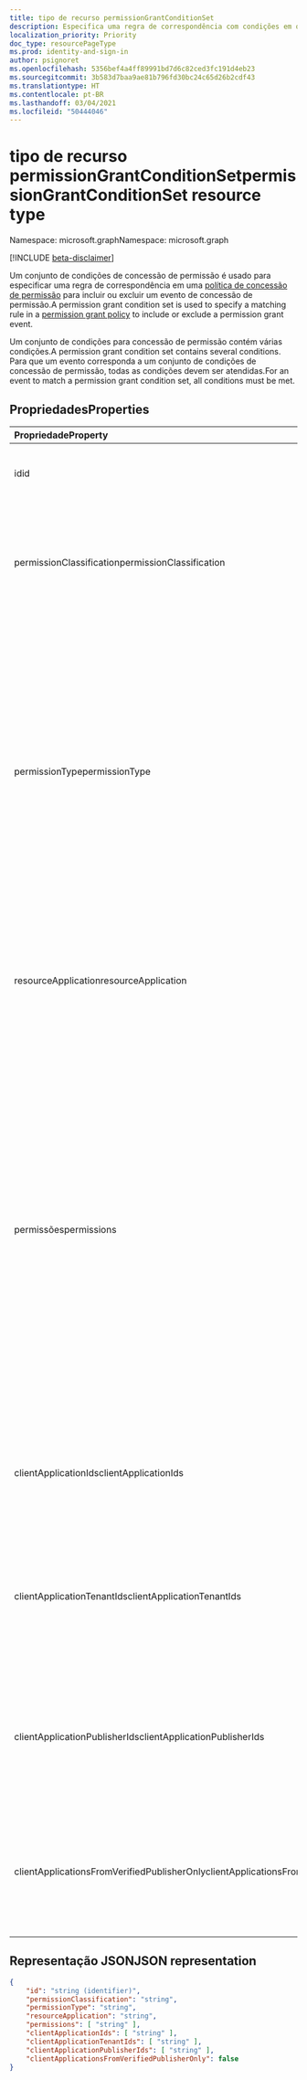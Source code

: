 ```yaml
---
title: tipo de recurso permissionGrantConditionSet
description: Especifica uma regra de correspondência com condições em que um evento é incluído ou excluído de uma política de concessão de permissão.
localization_priority: Priority
doc_type: resourcePageType
ms.prod: identity-and-sign-in
author: psignoret
ms.openlocfilehash: 5356bef4a4ff89991bd7d6c82ced3fc191d4eb23
ms.sourcegitcommit: 3b583d7baa9ae81b796fd30bc24c65d26b2cdf43
ms.translationtype: HT
ms.contentlocale: pt-BR
ms.lasthandoff: 03/04/2021
ms.locfileid: "50444046"
---
```

# <a name="permissiongrantconditionset-resource-type"></a><span data-ttu-id="89543-103">tipo de recurso permissionGrantConditionSet</span><span class="sxs-lookup"><span data-stu-id="89543-103">permissionGrantConditionSet resource type</span></span>

<span data-ttu-id="89543-104">Namespace: microsoft.graph</span><span class="sxs-lookup"><span data-stu-id="89543-104">Namespace: microsoft.graph</span></span>

[!INCLUDE [beta-disclaimer](../../includes/beta-disclaimer.md)]

<span data-ttu-id="89543-105">Um conjunto de condições de concessão de permissão é usado para especificar uma regra de correspondência em uma [política de concessão de permissão](permissiongrantpolicy.md) para incluir ou excluir um evento de concessão de permissão.</span><span class="sxs-lookup"><span data-stu-id="89543-105">A permission grant condition set is used to specify a matching rule in a [permission grant policy](permissiongrantpolicy.md) to include or exclude a permission grant event.</span></span>

<span data-ttu-id="89543-106">Um conjunto de condições para concessão de permissão contém várias condições.</span><span class="sxs-lookup"><span data-stu-id="89543-106">A permission grant condition set contains several conditions.</span></span> <span data-ttu-id="89543-107">Para que um evento corresponda a um conjunto de condições de concessão de permissão, todas as condições devem ser atendidas.</span><span class="sxs-lookup"><span data-stu-id="89543-107">For an event to match a permission grant condition set, all conditions must be met.</span></span>

## <a name="properties"></a><span data-ttu-id="89543-108">Propriedades</span><span class="sxs-lookup"><span data-stu-id="89543-108">Properties</span></span>

| <span data-ttu-id="89543-109">Propriedade</span><span class="sxs-lookup"><span data-stu-id="89543-109">Property</span></span>     | <span data-ttu-id="89543-110">Tipo</span><span class="sxs-lookup"><span data-stu-id="89543-110">Type</span></span> |<span data-ttu-id="89543-111">Descrição</span><span class="sxs-lookup"><span data-stu-id="89543-111">Description</span></span>|
|:---------------|:--------|:----------|
| <span data-ttu-id="89543-112">id</span><span class="sxs-lookup"><span data-stu-id="89543-112">id</span></span> | <span data-ttu-id="89543-113">String</span><span class="sxs-lookup"><span data-stu-id="89543-113">String</span></span> | <span data-ttu-id="89543-114">O identificador exclusivo para o conjunto de condições de concessão de permissão.</span><span class="sxs-lookup"><span data-stu-id="89543-114">The unique identifier for the permission grant condition set.</span></span> <span data-ttu-id="89543-115">Chave.</span><span class="sxs-lookup"><span data-stu-id="89543-115">Key.</span></span> <span data-ttu-id="89543-116">Somente leitura.</span><span class="sxs-lookup"><span data-stu-id="89543-116">Read-only.</span></span> |
| <span data-ttu-id="89543-117">permissionClassification</span><span class="sxs-lookup"><span data-stu-id="89543-117">permissionClassification</span></span> | <span data-ttu-id="89543-118">String</span><span class="sxs-lookup"><span data-stu-id="89543-118">String</span></span> | <span data-ttu-id="89543-119">A [classificação de permissão](delegatedpermissionclassification.md) para que a permissão seja concedida ou "tudo" para corresponder a qualquer classificação de permissão (incluindo permissões que não são classificadas).</span><span class="sxs-lookup"><span data-stu-id="89543-119">The [permission classification](delegatedpermissionclassification.md) for the permission being granted, or "all" to match with any permission classification (including permissions which are not classified).</span></span> <span data-ttu-id="89543-120">O padrão é `all`.</span><span class="sxs-lookup"><span data-stu-id="89543-120">Default is `all`.</span></span> |
| <span data-ttu-id="89543-121">permissionType</span><span class="sxs-lookup"><span data-stu-id="89543-121">permissionType</span></span> | <span data-ttu-id="89543-122">permissionType</span><span class="sxs-lookup"><span data-stu-id="89543-122">permissionType</span></span> | <span data-ttu-id="89543-123">O tipo de permissão da permissão sendo concedida.</span><span class="sxs-lookup"><span data-stu-id="89543-123">The permission type of the permission being granted.</span></span> <span data-ttu-id="89543-124">Valores possíveis: `application` para permissões do aplicativo (por exemplo, funções do aplicativo) ou `delegated` para permissões delegadas.</span><span class="sxs-lookup"><span data-stu-id="89543-124">Possible values: `application` for application permissions (e.g. app roles) or `delegated` for delegated permissions.</span></span> <span data-ttu-id="89543-125">O valor `delegatedUserConsentable` indica que as permissões delegadas que não foram configuradas pelo fornecedor da API exigem o consentimento do administrador — esse valor pode ser usado em políticas de concessão de permissão interna, mas não pode ser usado em políticas de concessão de permissão personalizadas.</span><span class="sxs-lookup"><span data-stu-id="89543-125">The value `delegatedUserConsentable` indicates delegated permissions which have not been configured by the API publisher to require admin consent—this value may be used in built-in permission grant policies, but cannot be used in custom permission grant policies.</span></span> <span data-ttu-id="89543-126">Obrigatório.</span><span class="sxs-lookup"><span data-stu-id="89543-126">Required.</span></span> |
| <span data-ttu-id="89543-127">resourceApplication</span><span class="sxs-lookup"><span data-stu-id="89543-127">resourceApplication</span></span> | <span data-ttu-id="89543-128">String</span><span class="sxs-lookup"><span data-stu-id="89543-128">String</span></span> | <span data-ttu-id="89543-129">O **appId** do aplicativo de recursos (por exemplo, a API) para o qual uma permissão está sendo concedida ou `any` para corresponder a qualquer aplicativo de recurso ou API.</span><span class="sxs-lookup"><span data-stu-id="89543-129">The **appId** of the resource application (e.g. the API) for which a permission is being granted, or `any` to match with any resource application or API.</span></span> <span data-ttu-id="89543-130">O padrão é `any`.</span><span class="sxs-lookup"><span data-stu-id="89543-130">Default is `any`.</span></span> |
| <span data-ttu-id="89543-131">permissões</span><span class="sxs-lookup"><span data-stu-id="89543-131">permissions</span></span> | <span data-ttu-id="89543-132">Conjunto de cadeia de caracteres</span><span class="sxs-lookup"><span data-stu-id="89543-132">String collection</span></span> | <span data-ttu-id="89543-133">A lista de valores de **identificação** para as permissões específicas corresponderem ou uma lista com o valor único "tudo" para corresponder a qualquer permissão.</span><span class="sxs-lookup"><span data-stu-id="89543-133">The list of **id** values for the specific permissions to match with, or a list with the single value "all" to match with any permission.</span></span> <span data-ttu-id="89543-134">A **identificação** de permissões delegadas podem ser encontradas na propriedade **publishedPermissionScopes** do objeto [**servicePrincipal**](serviceprincipal.md) da API.</span><span class="sxs-lookup"><span data-stu-id="89543-134">The **id** of delegated permissions can be found in the **publishedPermissionScopes** property of the API's [**servicePrincipal**](serviceprincipal.md) object.</span></span> <span data-ttu-id="89543-135">A **identificação** das permissões do aplicativo podem ser encontradas na propriedade **appRoles** do objeto [**servicePrincipal**](serviceprincipal.md) da API.</span><span class="sxs-lookup"><span data-stu-id="89543-135">The **id** of application permissions can be found in the **appRoles** property of the API's [**servicePrincipal**](serviceprincipal.md) object.</span></span> <span data-ttu-id="89543-136">A **identificação** de permissões de aplicativos específicas do recurso pode ser encontrada na propriedade **resourceSpecificApplicationPermissions** do objeto [**servicePrncipal**](serviceprincipal.md) da API.</span><span class="sxs-lookup"><span data-stu-id="89543-136">The **id** of resource-specific application permissions can be found in the **resourceSpecificApplicationPermissions** property of the API's [**servicePrincipal**](serviceprincipal.md) object.</span></span> <span data-ttu-id="89543-137">O padrão é o valor único "tudo".</span><span class="sxs-lookup"><span data-stu-id="89543-137">Default is the single value "all".</span></span> |
| <span data-ttu-id="89543-138">clientApplicationIds</span><span class="sxs-lookup"><span data-stu-id="89543-138">clientApplicationIds</span></span> | <span data-ttu-id="89543-139">Coleção de cadeias de caracteres</span><span class="sxs-lookup"><span data-stu-id="89543-139">String collection</span></span> | <span data-ttu-id="89543-140">A lista de valores de **identificação** para os aplicativos cliente se corresponderem ou uma lista com o valor único "tudo" para corresponder a qualquer aplicativo cliente.</span><span class="sxs-lookup"><span data-stu-id="89543-140">A list of **appId** values for the client applications to match with, or a list with the single value "all" to match any client application.</span></span> <span data-ttu-id="89543-141">O padrão é o valor único "tudo".</span><span class="sxs-lookup"><span data-stu-id="89543-141">Default is the single value "all".</span></span> |
| <span data-ttu-id="89543-142">clientApplicationTenantIds</span><span class="sxs-lookup"><span data-stu-id="89543-142">clientApplicationTenantIds</span></span> | <span data-ttu-id="89543-143">Coleção de cadeias de caracteres</span><span class="sxs-lookup"><span data-stu-id="89543-143">String collection</span></span> | <span data-ttu-id="89543-144">Uma lista de IDs de locatários do Azure Active Directory na qual o aplicativo cliente está registrado ou uma lista com o valor único para corresponder a aplicativos cliente registrados em qualquer locatário.</span><span class="sxs-lookup"><span data-stu-id="89543-144">A list of Azure Active Directory tenant IDs in which the client application is registered, or a list with the single value "all" to match with client apps registered in any tenant.</span></span> <span data-ttu-id="89543-145">O padrão é o valor único "tudo".</span><span class="sxs-lookup"><span data-stu-id="89543-145">Default is the single value "all".</span></span> |
| <span data-ttu-id="89543-146">clientApplicationPublisherIds</span><span class="sxs-lookup"><span data-stu-id="89543-146">clientApplicationPublisherIds</span></span> | <span data-ttu-id="89543-147">Coleção de cadeias de caracteres</span><span class="sxs-lookup"><span data-stu-id="89543-147">String collection</span></span> | <span data-ttu-id="89543-148">Uma lista de identificações Microsoft Partner Network (MPN) para fornecedores verificados de aplicativo cliente, ou uma lista com valor único "tudo" para corresponder aos aplicativos cliente de qualquer fornecedor.</span><span class="sxs-lookup"><span data-stu-id="89543-148">A list of Microsoft Partner Network (MPN) IDs for verified publishers of the client application, or a list with the single value "all" to match with client apps from any publisher.</span></span> <span data-ttu-id="89543-149">O padrão é o valor único "tudo".</span><span class="sxs-lookup"><span data-stu-id="89543-149">Default is the single value "all".</span></span> |
| <span data-ttu-id="89543-150">clientApplicationsFromVerifiedPublisherOnly</span><span class="sxs-lookup"><span data-stu-id="89543-150">clientApplicationsFromVerifiedPublisherOnly</span></span> | <span data-ttu-id="89543-151">Booleano</span><span class="sxs-lookup"><span data-stu-id="89543-151">Boolean</span></span> | <span data-ttu-id="89543-152">Configure para `true` para corresponder apenas a aplicativos cliente com um fornecedor verificado.</span><span class="sxs-lookup"><span data-stu-id="89543-152">Set to `true` to only match on client applications with a verified publisher.</span></span> <span data-ttu-id="89543-153">Configure para `false` para corresponder a qualquer aplicativo cliente, mesmo que não tenha um fornecedor verificado.</span><span class="sxs-lookup"><span data-stu-id="89543-153">Set to `false` to match on any client app, even if it does not have a verified publisher.</span></span> <span data-ttu-id="89543-154">O padrão é `false`.</span><span class="sxs-lookup"><span data-stu-id="89543-154">Default is `false`.</span></span> |

## <a name="json-representation"></a><span data-ttu-id="89543-155">Representação JSON</span><span class="sxs-lookup"><span data-stu-id="89543-155">JSON representation</span></span>

<!-- {
  "blockType": "resource",
  "keyProperty": "id",
  "@odata.type": "microsoft.graph.permissionGrantConditionSet"
}-->

```json
{
    "id": "string (identifier)",
    "permissionClassification": "string",
    "permissionType": "string",
    "resourceApplication": "string",
    "permissions": [ "string" ],
    "clientApplicationIds": [ "string" ],
    "clientApplicationTenantIds": [ "string" ],
    "clientApplicationPublisherIds": [ "string" ],
    "clientApplicationsFromVerifiedPublisherOnly": false
}
```
